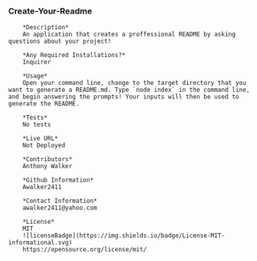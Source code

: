 ### Create-Your-Readme
        
        *Description*
        An application that creates a proffessional README by asking questions about your project!
        
        *Any Required Installations?*
        Inquirer
        
        *Usage*
        Open your command line, change to the target directory that you want to generate a README.md. Type `node index` in the command line, and begin answering the prompts! Your inputs will then be used to generate the README.
        
        *Tests*
        No tests
        
        *Live URL* 
        Not Deployed

        *Contributors*
        Anthony Walker

        *Github Information*
        Awalker2411

        *Contact Information*
        awalker2411@yahoo.com

        *License*
        MIT
        ![licenseBadge](https://img.shields.io/badge/License-MIT-informational.svg)
        https://opensource.org/license/mit/
    